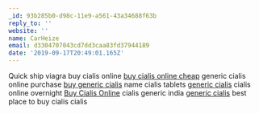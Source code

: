 ```yaml
---
_id: 93b285b0-d98c-11e9-a561-43a34688f63b
reply_to: ''
website: ''
name: CarHeize
email: d3304707043cd7dd3caa83fd37944189
date: '2019-09-17T20:49:01.165Z'
---
```

Quick ship viagra buy cialis online <a href="http://interstatestashexpress.com/#">buy cialis online cheap</a> generic cialis online purchase <a href="http://seo-dev.co.uk/#">buy generic cialis</a> name cialis tablets <a href="http://cinemasouth.org/#">generic cialis</a> cialis online overnight <a href="http://fumcftmyers.org/#">Buy Cialis Online</a> cialis generic india <a href="http://lacreteheritagecentre.com/#">generic cialis</a> best place to buy cialis cialis

